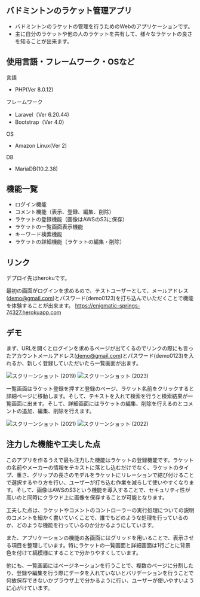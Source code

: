 ## バドミントンのラケット管理アプリ
- バドミントンのラケットの管理を行うためのWebのアプリケーションです。
- 主に自分のラケットや他の人のラケットを共有して、様々なラケットの良さを知ることが出来ます。
## 使用言語・フレームワーク・OSなど
言語
- PHP(Ver 8.0.12)

フレームワーク
- Laravel（Ver 6.20.44)
- Bootstrap（Ver 4.0）

OS
- Amazon Linux(Ver 2)

DB
- MariaDB(10.2.38)
## 機能一覧
- ログイン機能
- コメント機能（表示、登録、編集、削除）
- ラケットの登録機能（画像はAWSのS3に保存）
- ラケットの一覧画面表示機能
- キーワード検索機能
- ラケットの詳細機能（ラケットの編集・削除）
## リンク
デプロイ先はherokuです。

最初の画面がログインを求めるので、テストユーザーとして、メールアドレス(demo@gmail.com)とパスワード(demo0123)を打ち込んでいただくことで機能を体験することが出来ます。
https://enigmatic-springs-74327.herokuapp.com
## デモ
まず、URLを開くとログインを求めるページが出てくるのでリンクの際にも言ったアカウントメールアドレス(demo@gmail.com)とパスワード(demo0123)を入れるか、新しく登録していただいたら一覧画面が出ます。


![スクリーンショット (2019)](https://user-images.githubusercontent.com/88942066/155619164-b4c38bec-e105-4996-a3ae-0143a721a97e.png)
![スクリーンショット (2023)](https://user-images.githubusercontent.com/88942066/155633502-96778c3a-dbaf-4ae8-bbe7-ad57ece4ba4d.png)


一覧画面はラケット登録を押すと登録のページ、ラケット名前をクリックすると詳細ページに移動します。そして、テキストを入れて検索を行うと検索結果が一覧画面に出ます。そして、詳細画面にはラケットの編集、削除を行えるのとコメントの追加、編集、削除を行えます。


![スクリーンショット (2021)](https://user-images.githubusercontent.com/88942066/155633054-2c491c2b-20ea-4c89-b90c-167bbf2284ad.png)
![スクリーンショット (2022)](https://user-images.githubusercontent.com/88942066/155633070-621bb02e-7f46-4755-acf6-e2d815c50f01.png)
## 注力した機能や工夫した点
このアプリを作るうえで最も注力した機能はラケットの登録機能です。ラケットの名前やメーカーの情報をテキストに落とし込むだけでなく、ラケットのタイプ、重さ、グリップの長さのモデルをラケットにリレーションで結び付けることで選択するやり方を行い、ユーザーが打ち込む作業を減らして使いやすくなります。そして、画像はAWSのS3という機能を導入することで、セキュリティ性が高いのと同時にクラウド上に画像を保存することが可能となります。


工夫した点は、ラケットやコメントのコントローラーの実行処理についての説明のコメントを細かく書いていくことで、誰でもどのような処理を行っているのか、どのような機能を行っているのか分かるようにしています。

また、アプリケーションの機能の各画面にはグリッドを用いることで、表示させる項目を整理しています。特にラケットの一覧画面と詳細画面は1行ごとに背景色を付けて縞模様にすることで分かりやすくしています。

他にも、一覧画面にはページネーションを行うことで、複数のページに分割したり、登録や編集を行う際にデータを入れていないとバリデーションを行うことで何故保存できないかブラウザ上で分かるように行い、ユーザーが使いやすいように心がけています。

